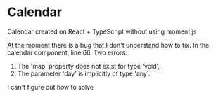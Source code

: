 # Calendar
Calendar created on React + TypeScript without using moment.js


At the moment there is a bug that I don't understand how to fix. In the calendar component, line 66.
Two errors:
1. The 'map' property does not exist for type 'void',
2. The parameter 'day' is implicitly of type 'any'.

I can't figure out how to solve
